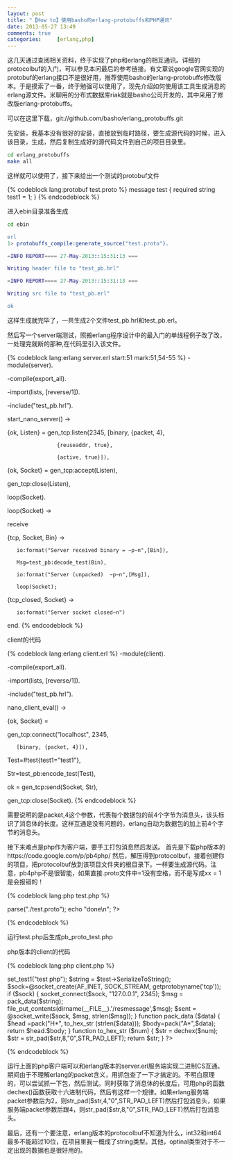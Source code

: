 ```yaml
---
layout: post
title: "【How to】使用basho的erlang-protobuffs和PHP通讯"
date: 2013-05-27 13:49
comments: true
categories:     [erlang,php]
---
```

这几天通过查阅相关资料，终于实现了php和erlang的相互通讯。详细的protocolbuf的入门，可以参见本问最后的参考链接。有文章说google官网实现的protobuf的erlang接口不是很好用，推荐使用basho的erlang-protobuffs修改版本。于是摸索了一番，终于勉强可以使用了，现先介绍如何使用该工具生成消息的erlang源文件。米聊用的分布式数据库riak就是basho公司开发的，其中采用了修改版erlang-protobuffs。

<!-- more -->

可以在这里下载，git://github.com/basho/erlang_protobuffs.git

先安装，我基本没有很好的安装，直接放到临时路径，要生成源代码的时候，进入该目录，生成，然后复制生成好的源代码文件到自己的项目目录里。

```bash
cd erlang_protobuffs
make all
```

这样就可以使用了，接下来给出一个测试的protobuf文件

{% codeblock lang:protobuf test.proto %}
message test {
   required string test1 = 1;
}
{% endcodeblock %}


进入ebin目录准备生成

```bash
cd ebin  
```
           
```erlang
erl
1> protobuffs_compile:generate_source("test.proto").

=INFO REPORT==== 27-May-2013::15:31:13 ===

Writing header file to "test_pb.hrl"

=INFO REPORT==== 27-May-2013::15:31:13 ===

Writing src file to "test_pb.erl"

ok
```

这样生成就完毕了，一共生成2个文件test_pb.hrl和test_pb.erl。

然后写一个server端测试，照搬erlang程序设计中的最入门的单线程例子改了改，一处理完就断的那种,在代码里引入该文件。

{% codeblock lang:erlang server.erl start:51 mark:51,54-55 %}
-module(server).

-compile(export_all).

-import(lists, [reverse/1]).

-include("test_pb.hrl").

start_nano_server() ->

   {ok, Listen} = gen_tcp:listen(2345, [binary, {packet, 4},

                    {reuseaddr, true},

                    {active, true}]),

   {ok, Socket} = gen_tcp:accept(Listen),

   gen_tcp:close(Listen),

   loop(Socket).


loop(Socket) ->

   receive

   {tcp, Socket, Bin} ->

       io:format("Server received binary = ~p~n",[Bin]),

       Msg=test_pb:decode_test(Bin),

       io:format("Server (unpacked)  ~p~n",[Msg]),

       loop(Socket);

   {tcp_closed, Socket} ->

       io:format("Server socket closed~n")

   end.
{% endcodeblock %}


client的代码

{% codeblock lang:erlang client.erl %}
-module(client).

-compile(export_all).

-import(lists, [reverse/1]).

-include("test_pb.hrl").

nano_client_eval() ->

   {ok, Socket} =

   gen_tcp:connect("localhost", 2345,

       [binary, {packet, 4}]),

   Test=#test{test1="test1"},

   Str=test_pb:encode_test(Test),

   ok = gen_tcp:send(Socket, Str),

   gen_tcp:close(Socket).
{% endcodeblock %}

需要说明的是packet,4这个参数，代表每个数据包的前4个字节为消息头，该头标识了消息体的长度。这样互通是没有问题的，erlang自动为数据包的加上前4个字节的消息头。

接下来难点是php作为客户端，要手工打包消息然后发送。 
首先是下载php版本的https://code.google.com/p/pb4php/
然后，解压得到protocolbuf，接着创建你的项目，把protocolbuf放到该项目文件夹的根目录下。一样要生成源代码。注意，pb4php不是很智能，如果直接.proto文件中=1没有空格，而不是写成xx = 1是会报错的！

{% codeblock lang:php test.php %}    
<?php

require_once("./protocolbuf/parser/pb_parser.php");

$parser = new PBParser();

$parser->parse("./test.proto");

echo "done\n";

?>
{% endcodeblock %}

运行test.php后生成pb_proto_test.php

php版本的client的代码

{% codeblock lang:php client.php %}
<?php

require_once("./protocolbuf/message/pb_message.php");

require_once("./pb_proto_test.php");

$test = new test();

$test->set_test1("test php");

$string = $test->SerializeToString();

$sock=@socket_create(AF_INET, SOCK_STREAM, getprotobyname('tcp'));


if ($sock)
{

   socket_connect($sock, "127.0.0.1", 2345);

   $msg = pack_data($string);

   file_put_contents(dirname(__FILE__).'/resmessage',$msg);

   $sent = @socket_write($sock, $msg, strlen($msg));
}

function pack_data ($data) {

   $head =pack("H*", to_hex_str (strlen($data)));

   $body=pack("A*",$data);

   return $head.$body;

}


function to_hex_str ($num)
{

   $str = dechex($num);

   $str = str_pad($str,8,"0",STR_PAD_LEFT);

   return $str;

}
?>
{% endcodeblock %}

运行上面的php客户端可以和erlang版本的server.erl服务端实现二进制CS互通。期间由于不理解erlang的packet含义，用抓包查了一下才搞定的。不明白原理的，可以尝试抓一下包，然后测试。同时获取了消息体的长度后，可用php的函数dechex()函数获取十六进制代码，然后有这样一个规律。如果erlang服务端packet参数后为2，则str_pad($str,4,"0",STR_PAD_LEFT)然后打包消息头，如果服务端packet参数后跟4，则str_pad($str,8,"0",STR_PAD_LEFT)然后打包消息头。

最后，还有一个要注意，erlang版本的protocolbuf不知道为什么，int32和int64最多不能超过10位，在项目里我一概成了string类型。其他，optinal类型对于不一定出现的数据也是很好用的。

